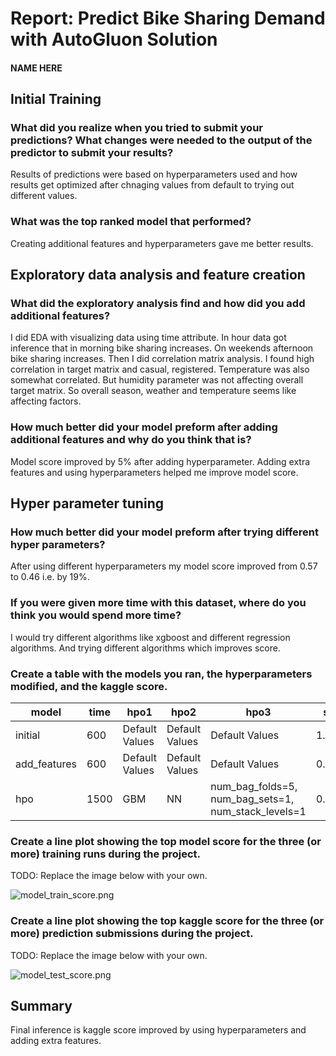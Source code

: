 # Report: Predict Bike Sharing Demand with AutoGluon Solution
#### NAME HERE

## Initial Training
### What did you realize when you tried to submit your predictions? What changes were needed to the output of the predictor to submit your results?
Results of predictions were based on hyperparameters used and how results get optimized after chnaging values from default to trying out different values.

### What was the top ranked model that performed?
Creating additional features and hyperparameters gave me better results. 

## Exploratory data analysis and feature creation
### What did the exploratory analysis find and how did you add additional features?
I did EDA with visualizing data using time attribute. In hour data got inference that in morning bike sharing increases. On weekends afternoon bike sharing increases.
Then I did correlation matrix analysis. I found high correlation in target matrix and casual, registered. Temperature was also somewhat correlated. But humidity parameter was not affecting overall target matrix. So overall season, weather and temperature seems like affecting factors. 

### How much better did your model preform after adding additional features and why do you think that is?
Model score improved by 5% after adding hyperparameter. Adding extra features and using hyperparameters helped me improve model score.

## Hyper parameter tuning
### How much better did your model preform after trying different hyper parameters?
After using different hyperparameters my model score improved from 0.57 to 0.46 i.e. by 19%.

### If you were given more time with this dataset, where do you think you would spend more time?
I would try different algorithms like xgboost and different regression algorithms. And trying different algorithms which improves score.

### Create a table with the models you ran, the hyperparameters modified, and the kaggle score.
|model|time|hpo1|hpo2|hpo3|score|
|--|--|--|--|--|--|
|initial|600|Default Values|Default Values|Default Values|1.38964|
|add_features|600|Default Values|Default Values|Default Values|0.48265|
|hpo|1500|GBM|NN|num_bag_folds=5, num_bag_sets=1, num_stack_levels=1|0.51059|
    
### Create a line plot showing the top model score for the three (or more) training runs during the project.

TODO: Replace the image below with your own.

![model_train_score.png](nd009t-c1-intro-to-ml-project-starter/model_train_score.png)

### Create a line plot showing the top kaggle score for the three (or more) prediction submissions during the project.

TODO: Replace the image below with your own.

![model_test_score.png](nd009t-c1-intro-to-ml-project-starter/model_test_score.png)

## Summary
Final inference is kaggle score improved by using hyperparameters and adding extra features.
